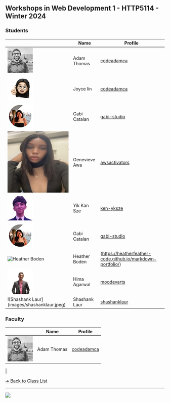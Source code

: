 <style>@import url("//readme.codeadam.ca/readme.css");</style>

## Workshops in Web Development 1 - HTTP5114 - Winter 2024

### Students

|                                       | Name        | Profile                          |
| ------------------------------------- | ----------- | -------------------------------- |
| ![Adam Thomas](images/codeadamca.png) | Adam Thomas | [codeadamca](faculty/codeadamca) |
| ![Joyce Lin](images/joycelin.png) | Joyce lin | [codeadamca](student/codeadamca) |
| ![Gabi Catalan](images/gabi-studio.png) | Gabi Catalan | [gabi-studio](students/gabi-studio.markdown) |
| ![Genevieve Awa](images/vee.jpg)  | Genevieve Awa | [awsactivators](https://awsactivators.github.io) | 
| ![Yik Kan Sze](images/ken-yksze.jpg)  | Yik Kan Sze | [ken-yksze](students/ken-yksze)  |               
| ![Gabi Catalan](images/gabi-studio.png) | Gabi Catalan | [gabi-studio](students/gabi-studio.markdown) |
| ![Heather Boden](/images/heatherfeather-code.jpeg) | Heather Boden | (https://heatherfeather-code.github.io/markdown-portfolio/)|
| ![Hima Agarwal](images/moodevarts.png) | Hima Agarwal | [moodevarts](students/moodevarts.md) |
| ![Shashank Laur] (images/shashanklaur.jpeg) | Shashank Laur | [shashanklaur](students/shashank.md)|
### Faculty

|                                       | Name        | Profile                          |
| ------------------------------------- | ----------- | -------------------------------- |
| ![Adam Thomas](images/codeadamca.png) | Adam Thomas | [codeadamca](faculty/codeadamca) |
| 

[&#10132; Back to Class List](/)

---

<a href="https://brickmmo.com">
<img src="https://brickmmo.com/images/brickmmo-logo-horizontal.jpg" width="100">
</a>
